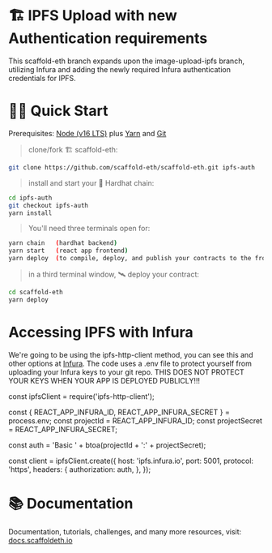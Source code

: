 # 🏗 IPFS Upload with new Authentication requirements

This scaffold-eth branch expands upon the image-upload-ipfs branch, utilizing Infura and adding the newly required Infura authentication credentials for IPFS.



# 🏄‍♂️ Quick Start

Prerequisites: [Node (v16 LTS)](https://nodejs.org/en/download/) plus [Yarn](https://classic.yarnpkg.com/en/docs/install/) and [Git](https://git-scm.com/downloads)

> clone/fork 🏗 scaffold-eth:

```bash
git clone https://github.com/scaffold-eth/scaffold-eth.git ipfs-auth
```

> install and start your 👷‍ Hardhat chain:

```bash
cd ipfs-auth
git checkout ipfs-auth
yarn install
```

> You'll need three terminals open for:

```bash
yarn chain   (hardhat backend)
yarn start   (react app frontend)
yarn deploy  (to compile, deploy, and publish your contracts to the frontend)
```

> in a third terminal window, 🛰 deploy your contract:

```bash
cd scaffold-eth
yarn deploy
```

# Accessing IPFS with Infura

We're going to be using the ipfs-http-client method, you can see this and other options at [Infura](https://docs.infura.io/infura/networks/ipfs/how-to/make-requests). The code uses a .env file to protect yourself from uploading your Infura keys to your git repo. THIS DOES NOT PROTECT YOUR KEYS WHEN YOUR APP IS DEPLOYED PUBLICLY!!!


const ipfsClient = require('ipfs-http-client');

const { REACT_APP_INFURA_ID, REACT_APP_INFURA_SECRET } = process.env;
const projectId = REACT_APP_INFURA_ID;
const projectSecret = REACT_APP_INFURA_SECRET;

const auth =
    'Basic ' + btoa(projectId + ':' + projectSecret);

const client = ipfsClient.create({
    host: 'ipfs.infura.io',
    port: 5001,
    protocol: 'https',
    headers: {
        authorization: auth,
    },
});

# 📚 Documentation

Documentation, tutorials, challenges, and many more resources, visit: [docs.scaffoldeth.io](https://docs.scaffoldeth.io)
